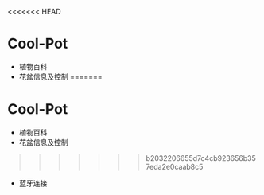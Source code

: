 <<<<<<< HEAD
# Cool-Pot
- 植物百科
- 花盆信息及控制
=======
# Cool-Pot
- 植物百科
- 花盆信息及控制
>>>>>>> b2032206655d7c4cb923656b357eda2e0caab8c5
- 蓝牙连接